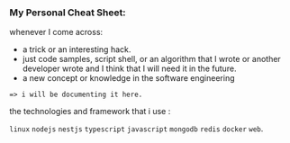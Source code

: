 ### My Personal Cheat Sheet:

whenever I come across:
- a trick or an interesting hack.
- just code samples, script shell, or an algorithm that I wrote or another developer wrote and I think that I will need it in the future.
- a new concept or knowledge in the software engineering

```
=> i will be documenting it here. 
```

the technologies and framework that i use :

```linux``` ```nodejs``` ```nestjs``` ```typescript``` ```javascript``` ```mongodb``` ```redis``` ```docker``` ```web```.
